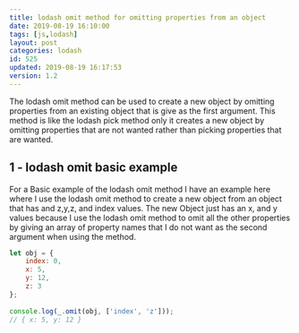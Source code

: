 ```yaml
---
title: lodash omit method for omitting properties from an object
date: 2019-08-19 16:10:00
tags: [js,lodash]
layout: post
categories: lodash
id: 525
updated: 2019-08-19 16:17:53
version: 1.2
---
```


The lodash omit method can be used to create a new object by omitting properties from an existing object that is give as the first argument. This method is like the lodash pick method only it creates a new object by omitting properties that are not wanted rather than picking properties that are wanted.

<!-- more -->

## 1 - lodash omit basic example

For a Basic example of the lodash omit method I have an example here where I use the lodash omit method to create a new object from an object that has and z,y,z, and index values. The new Object just has an x, and y values because I use the lodash omit method to omit all the other properties by giving an array of property names that I do not want as the second argument when using the method.
```js
let obj = {
    index: 0,
    x: 5,
    y: 12,
    z: 3
};
 
console.log(_.omit(obj, ['index', 'z']));
// { x: 5, y: 12 }
```
